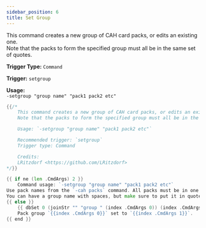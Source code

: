 ```yaml
---
sidebar_position: 6
title: Set Group
---
```


This command creates a new group of CAH card packs, or edits an existing one.  
Note that the packs to form the specified group must all be in the same set of quotes.

**Trigger Type:** `Command`

**Trigger:** `setgroup`

**Usage:**  
`-setgroup "group name" "pack1 pack2 etc"`

```go
{{/*
	This command creates a new group of CAH card packs, or edits an existing one.
	Note that the packs to form the specified group must all be in the same set of quotes.

	Usage: `-setgroup "group name" "pack1 pack2 etc"`

	Recommended trigger: `setgroup`
	Trigger type: Command

	Credits:
	LRitzdorf <https://github.com/LRitzdorf>
*/}}

{{ if ne (len .CmdArgs) 2 }}
    Command usage: `-setgroup "group name" "pack1 pack2 etc"`
Use pack names from the `-cah packs` command. All packs must be in one set of quotes, separated by spaces.
You can have a group name with spaces, but make sure to put it in quotes!
{{ else }}
    {{ dbSet 0 (joinStr "" "group " (index .CmdArgs 0)) (index .CmdArgs 1) }}
    Pack group `{{index .CmdArgs 0}}` set to `{{index .CmdArgs 1}}`.
{{ end }}
```
